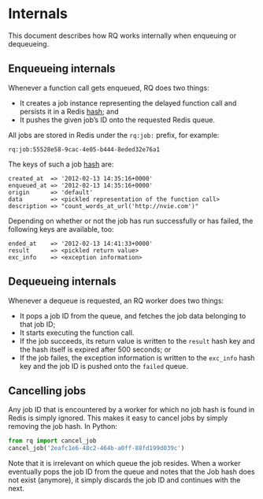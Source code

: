 # Internals

This document describes how RQ works internally when enqueuing or
dequeueing.

## Enqueueing internals

Whenever a function call gets enqueued, RQ does two things:

- It creates a job instance representing the delayed function call and
  persists it in a Redis
  [hash](http://redis.io/topics/data-types#hashes); and
- It pushes the given job’s ID onto the requested Redis queue.

All jobs are stored in Redis under the `rq:job:` prefix, for example:

```text
rq:job:55528e58-9cac-4e05-b444-8eded32e76a1
```

The keys of such a job
[hash](http://redis.io/topics/data-types#hashes) are:

```
created_at  => '2012-02-13 14:35:16+0000'
enqueued_at => '2012-02-13 14:35:16+0000'
origin      => 'default'
data        => <pickled representation of the function call>
description => "count_words_at_url('http://nvie.com')"
```

Depending on whether or not the job has run successfully or has failed,
the following keys are available, too:

```
ended_at    => '2012-02-13 14:41:33+0000'
result      => <pickled return value>
exc_info    => <exception information>
```

## Dequeueing internals

Whenever a dequeue is requested, an RQ worker does two things:

- It pops a job ID from the queue, and fetches the job data belonging
  to that job ID;
- It starts executing the function call.
- If the job succeeds, its return value is written to the `result`
  hash key and the hash itself is expired after 500 seconds; or
- If the job failes, the exception information is written to the
  `exc_info` hash key and the job ID is pushed onto the `failed`
  queue.

## Cancelling jobs

Any job ID that is encountered by a worker for which no job hash is
found in Redis is simply ignored. This makes it easy to cancel jobs by
simply removing the job hash. In Python:

```python
from rq import cancel_job
cancel_job('2eafc1e6-48c2-464b-a0ff-88fd199d039c')
```

Note that it is irrelevant on which queue the job resides. When a worker
eventually pops the job ID from the queue and notes that the Job hash
does not exist (anymore), it simply discards the job ID and continues
with the next.
